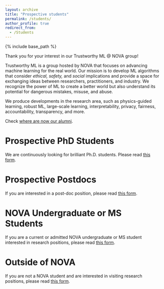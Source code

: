 ```yaml
---
layout: archive
title: "Prospective students"
permalink: /students/
author_profile: true
redirect_from:
  - /Students
---
```


{% include base_path %}

Thank you for your interest in our Trustworthy ML @ NOVA group!

Trustworthy ML is a group hosted by NOVA that focuses on advancing machine learning for the real world. Our mission is to develop ML algorithms that consider *ethical, safety,* and *social* implications and provide a space for exchanging ideas between researchers, practitioners, and industry. We recognize the power of ML to create a better world but also understand its potential for dangerous mistakes, misuse, and abuse.

We produce developments in the research area, such as physics-guided learning, robust ML, large-scale learning, interpretability, privacy, fairness, accountability, transparency, and more.

Check [where are now our alumni](/group/).

Prospective PhD Students
===

We are continuously looking for brilliant Ph.D. students. Please read [this form](https://forms.gle/UCh9tJz8WME4diJM8).

Prospective Postdocs
===

If you are interested in a post-doc position, please read [this form](https://forms.gle/oXN3sCRgvJfNPJgr9).

NOVA Undergraduate or MS Students
===

If you are a current or admitted NOVA undergraduate or MS student interested in research positions, please read [this form](https://forms.gle/D7fLX9bb7KcqpQYEA).

Outside of NOVA
===

If you are not a NOVA student and are interested in visiting research positions, please read [this form](https://forms.gle/g2j3XuSZTHR3bTZf6).

